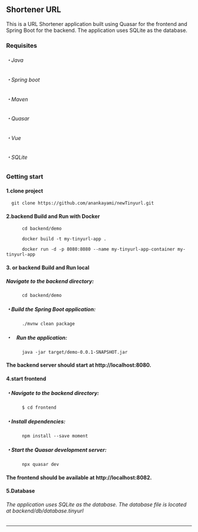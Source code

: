 ## Shortener URL
This is a URL Shortener application built using Quasar for the frontend and Spring Boot for the backend. The application uses SQLite as the database.
###   Requisites
######      ・Java 
######      ・Spring boot
######      ・Maven
######      ・Quasar
######      ・Vue
######      ・SQLite

### Getting start
####    1.clone project 
  ```
    git clone https://github.com/anankayami/newTinyurl.git
  ```

####    2.backend Build and Run with Docker
```
      cd backend/demo
```
```
      docker build -t my-tinyurl-app .
```
```
      docker run -d -p 8080:8080 --name my-tinyurl-app-container my-tinyurl-app 
```

####     3. or backend Build and Run local
#####       Navigate to the backend directory:
```
      cd backend/demo
```
#####    ・Build the Spring Boot application:
```
      ./mvnw clean package
```
#####    ・　Run the application:
```
      java -jar target/demo-0.0.1-SNAPSHOT.jar
```
#### The backend server should start at http://localhost:8080.

####     4.start frontend 
#####       ・Navigate to the backend directory:
```
      $ cd frontend
```
#####    ・Install dependencies:
```
      npm install --save moment
```
#####    ・Start the Quasar development server:
```
      npx quasar dev
  ```
####  The frontend should be available at http://localhost:8082.
####    5.Database
###### The application uses SQLite as the database. The database file is located at backend/db/database.tinyurl
------------------------------------------------------------



